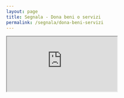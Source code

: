 ```yaml
---
layout: page
title: Segnala - Dona beni o servizi
permalink: /segnala/dona-beni-servizi
---
```


<iframe class="iframe-embed iframe-embed--v200" src="https://ee.humanitarianresponse.info/i/::jc0dY8z7"></iframe>